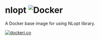 # nlopt ![Docker](https://github.com/ghokun/nlopt/workflows/Docker/badge.svg)
A Docker base image for using NLopt library.

[![dockeri.co](https://dockeri.co/image/ghokun/nlopt)](https://hub.docker.com/r/ghokun/nlopt)

